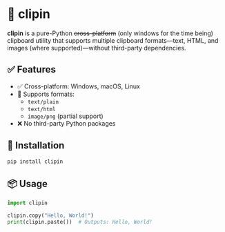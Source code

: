 # 🧠 clipin

**clipin** is a pure-Python <s>cross-platform</s> (only windows for the time being) clipboard utility that supports multiple clipboard formats—text, HTML, 
and images (where supported)—without third-party dependencies.

## ✅ Features

- ✅ Cross-platform: Windows, macOS, Linux
- 🧩 Supports formats:
  - `text/plain`
  - `text/html`
  - `image/png` (partial support)
- ❌ No third-party Python packages

## 🚀 Installation

```bash
pip install clipin
```
## 📦 Usage

```python
import clipin

clipin.copy("Hello, World!")
print(clipin.paste())  # Outputs: Hello, World!

